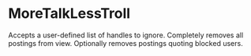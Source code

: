 # MoreTalkLessTroll
Accepts a user-defined list of handles to ignore. Completely removes all postings from view. Optionally removes postings quoting blocked users.
